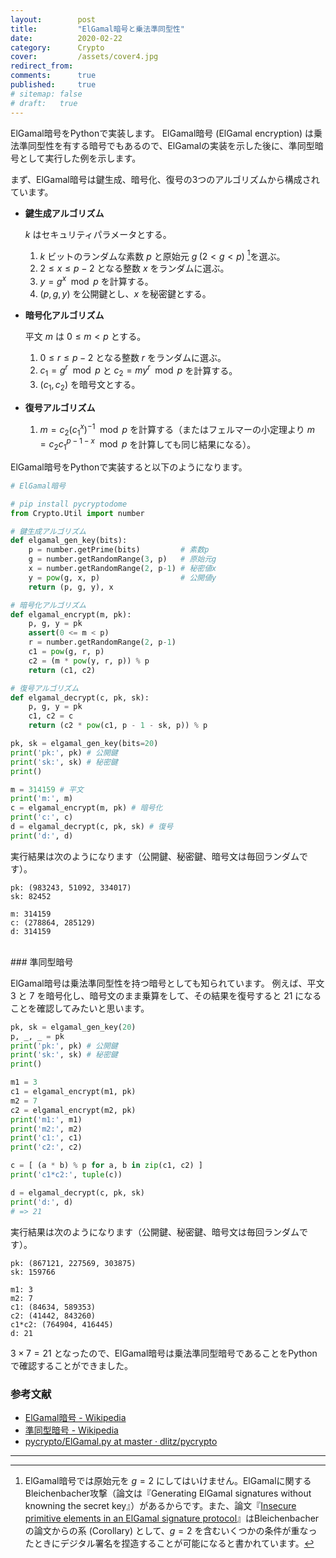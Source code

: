 ```yaml
---
layout:        post
title:         "ElGamal暗号と乗法準同型性"
date:          2020-02-22
category:      Crypto
cover:         /assets/cover4.jpg
redirect_from:
comments:      true
published:     true
# sitemap: false
# draft:   true
---
```


ElGamal暗号をPythonで実装します。
ElGamal暗号 (ElGamal encryption) は乗法準同型性を有する暗号でもあるので、ElGamalの実装を示した後に、準同型暗号として実行した例を示します。

まず、ElGamal暗号は鍵生成、暗号化、復号の3つのアルゴリズムから構成されています。

- **鍵生成アルゴリズム**

    $k$ はセキュリティパラメータとする。

    1. $k$ ビットのランダムな素数 $p$ と原始元 $g \; (2 < g < p)$ [^Bleichenbacher-attack]を選ぶ。
    2. $2 \le x \le p-2$ となる整数 $x$ をランダムに選ぶ。
    3. $y = g^x \mod p$ を計算する。
    4. $(p, g, y)$ を公開鍵とし、$x$ を秘密鍵とする。

- **暗号化アルゴリズム**

    平文 $m$ は $0 \le m < p$ とする。

    1. $0 \le r \le p-2$ となる整数 $r$ をランダムに選ぶ。
    2. $c_1 = g^r \mod p$ と $c_2 = my^r \mod p$ を計算する。
    3. $(c_1, c_2)$ を暗号文とする。

- **復号アルゴリズム**

    1. $m = c_2 (c_1^{x})^{-1} \mod p$ を計算する（またはフェルマーの小定理より $m = c_2 c_1^{p-1-x} \mod p$ を計算しても同じ結果になる）。

ElGamal暗号をPythonで実装すると以下のようになります。

```python
# ElGamal暗号

# pip install pycryptodome
from Crypto.Util import number

# 鍵生成アルゴリズム
def elgamal_gen_key(bits):
    p = number.getPrime(bits)         # 素数p
    g = number.getRandomRange(3, p)   # 原始元g
    x = number.getRandomRange(2, p-1) # 秘密値x
    y = pow(g, x, p)                  # 公開値y
    return (p, g, y), x

# 暗号化アルゴリズム
def elgamal_encrypt(m, pk):
    p, g, y = pk
    assert(0 <= m < p)
    r = number.getRandomRange(2, p-1)
    c1 = pow(g, r, p)
    c2 = (m * pow(y, r, p)) % p
    return (c1, c2)

# 復号アルゴリズム
def elgamal_decrypt(c, pk, sk):
    p, g, y = pk
    c1, c2 = c
    return (c2 * pow(c1, p - 1 - sk, p)) % p

pk, sk = elgamal_gen_key(bits=20)
print('pk:', pk) # 公開鍵
print('sk:', sk) # 秘密鍵
print()

m = 314159 # 平文
print('m:', m)
c = elgamal_encrypt(m, pk) # 暗号化
print('c:', c)
d = elgamal_decrypt(c, pk, sk) # 復号
print('d:', d)
```

実行結果は次のようになります（公開鍵、秘密鍵、暗号文は毎回ランダムです）。

```
pk: (983243, 51092, 334017)
sk: 82452

m: 314159
c: (278864, 285129)
d: 314159
```

<br>
### 準同型暗号

ElGamal暗号は乗法準同型性を持つ暗号としても知られています。
例えば、平文 3 と 7 を暗号化し、暗号文のまま乗算をして、その結果を復号すると 21 になることを確認してみたいと思います。

```python
pk, sk = elgamal_gen_key(20)
p, _, _ = pk
print('pk:', pk) # 公開鍵
print('sk:', sk) # 秘密鍵
print()

m1 = 3
c1 = elgamal_encrypt(m1, pk)
m2 = 7
c2 = elgamal_encrypt(m2, pk)
print('m1:', m1)
print('m2:', m2)
print('c1:', c1)
print('c2:', c2)

c = [ (a * b) % p for a, b in zip(c1, c2) ]
print('c1*c2:', tuple(c))

d = elgamal_decrypt(c, pk, sk)
print('d:', d)
# => 21
```

実行結果は次のようになります（公開鍵、秘密鍵、暗号文は毎回ランダムです）。

```
pk: (867121, 227569, 303875)
sk: 159766

m1: 3
m2: 7
c1: (84634, 589353)
c2: (41442, 843260)
c1*c2: (764904, 416445)
d: 21
```

$3 \times 7 = 21$ となったので、ElGamal暗号は乗法準同型暗号であることをPythonで確認することができました。



### 参考文献

- [ElGamal暗号 - Wikipedia](https://ja.wikipedia.org/wiki/ElGamal%E6%9A%97%E5%8F%B7)
- [準同型暗号 - Wikipedia](https://ja.wikipedia.org/wiki/%E6%BA%96%E5%90%8C%E5%9E%8B%E6%9A%97%E5%8F%B7)
- [pycrypto/ElGamal.py at master · dlitz/pycrypto](https://github.com/dlitz/pycrypto/blob/master/lib/Crypto/PublicKey/ElGamal.py#L120)


-----

[^Bleichenbacher-attack]: ElGamal暗号では原始元を $g=2$ にしてはいけません。ElGamalに関するBleichenbacher攻撃（論文は『Generating ElGamal signatures without knowning the secret key』）があるからです。また、論文『[Insecure primitive elements in an ElGamal signature protocol](https://arxiv.org/pdf/1509.01504.pdf)』はBleichenbacherの論文からの系 (Corollary) として、$g=2$ を含むいくつかの条件が重なったときにデジタル署名を捏造することが可能になると書かれています。
